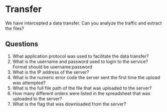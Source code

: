 # Transfer

We have intercepted a data transfer. Can you analyze the traffic and extract the files?

## Questions

1. What application protocol was used to facilitate the data transfer? 
2. What is the username and password used to login to the service? Format should be username:password
3. What is the IP address of the server?
4. What is the numeric error code the server sent the first time the upload was attempted?
5. What is the full file path of the file that was uploaded to the server?
6. How many different orders were listed in the spreadsheet that was uploaded to the server?
7. What is the flag that was downloaded from the server?
